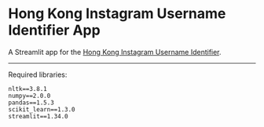 # Hong Kong Instagram Username Identifier App
A Streamlit app for the [Hong Kong Instagram Username Identifier](https://github.com/kuntiniong/HK-Insta-Identifier).

----

Required libraries:
```
nltk==3.8.1
numpy==2.0.0
pandas==1.5.3
scikit_learn==1.3.0
streamlit==1.34.0
```
